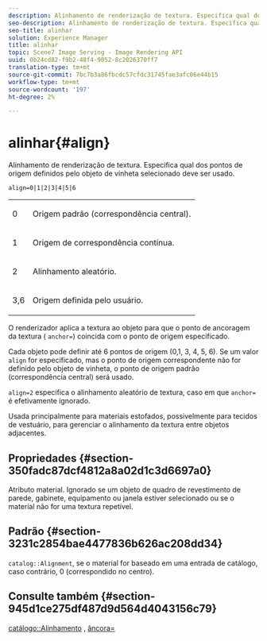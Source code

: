 ```yaml
---
description: Alinhamento de renderização de textura. Especifica qual dos pontos de origem definidos pelo objeto de vinheta selecionado deve ser usado.
seo-description: Alinhamento de renderização de textura. Especifica qual dos pontos de origem definidos pelo objeto de vinheta selecionado deve ser usado.
seo-title: alinhar
solution: Experience Manager
title: alinhar
topic: Scene7 Image Serving - Image Rendering API
uuid: 0b24cd82-f9b2-48f4-9052-8c2026370ff7
translation-type: tm+mt
source-git-commit: 7bc7b3a86fbcdc57cfdc31745fae3afc06e44b15
workflow-type: tm+mt
source-wordcount: '197'
ht-degree: 2%

---
```



# alinhar{#align}

Alinhamento de renderização de textura. Especifica qual dos pontos de origem definidos pelo objeto de vinheta selecionado deve ser usado.

`align=0|1|2|3|4|5|6`

<table id="simpletable_D15233999E35488EB2F933BD72798E2F"> 
 <tr class="strow"> 
  <td class="stentry"> <p>0 </p></td> 
  <td class="stentry"> <p>Origem padrão (correspondência central). </p></td> 
 </tr> 
 <tr class="strow"> 
  <td class="stentry"> <p>1 </p></td> 
  <td class="stentry"> <p>Origem de correspondência contínua. </p></td> 
 </tr> 
 <tr class="strow"> 
  <td class="stentry"> <p>2 </p></td> 
  <td class="stentry"> <p>Alinhamento aleatório. </p></td> 
 </tr> 
 <tr class="strow"> 
  <td class="stentry"> <p>3,6 </p></td> 
  <td class="stentry"> <p>Origem definida pelo usuário. </p></td> 
 </tr> 
</table>

O renderizador aplica a textura ao objeto para que o ponto de ancoragem da textura ( `anchor=`) coincida com o ponto de origem especificado.

Cada objeto pode definir até 6 pontos de origem (0,1, 3, 4, 5, 6). Se um valor `align` for especificado, mas o ponto de origem correspondente não for definido pelo objeto de vinheta, o ponto de origem padrão (correspondência central) será usado.

`align=2` especifica o alinhamento aleatório de textura, caso em que  `anchor=` é efetivamente ignorado.

Usada principalmente para materiais estofados, possivelmente para tecidos de vestuário, para gerenciar o alinhamento da textura entre objetos adjacentes.

## Propriedades {#section-350fadc87dcf4812a8a02d1c3d6697a0}

Atributo material. Ignorado se um objeto de quadro de revestimento de parede, gabinete, equipamento ou janela estiver selecionado ou se o material não for uma textura repetível.

## Padrão {#section-3231c2854bae4477836b626ac208dd34}

`catalog::Alignment`, se o material for baseado em uma entrada de catálogo, caso contrário, 0 (correspondido no centro).

## Consulte também {#section-945d1ce275df487d9d564d4043156c79}

[catálogo::Alinhamento](../../../../../ir-api/material-cat/image-rendering-api-ref/c-ir-material-catalog/c-ir-material-data-reference/r-ir-alignment.md#reference-e52152e8dc244d0aa13b40c615d0f399) ,  [âncora=](../../../../../ir-api/http-protocol/image-rendering-api-ref/c-ir-http-protocol-ref/c-ir-http-protocol-command-reference/r-ir-http-anchor.md#reference-d53923d785c9442997dc7f2199524c26)

